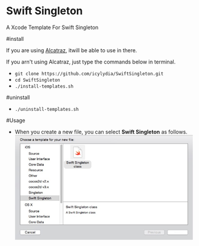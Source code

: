 Swift Singleton
===============

A Xcode Template For Swift Singleton

#install

If you are using [Alcatraz][href], itwill be able to use in there.

[href]: https://github.com/supermarin/Alcatraz

If you arn't using Alcatraz, just type the commands below in terminal.

* `git clone https://github.com/icylydia/SwiftSingleton.git`
* `cd SwiftSingleton`
* `./install-templates.sh`

#uninstall
* `./uninstall-templates.sh`

#Usage
* When you create a new file, you can select **Swift Singleton** as follows.
![ScreenShot](https://raw.githubusercontent.com/icylydia/SwiftSingleton/master/ScreenShot.png)
